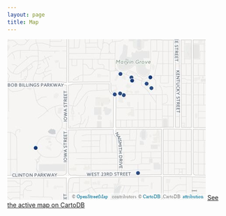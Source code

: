 ```yaml
---
layout: page
title: Map
---
```


![KU Acts of Kindness Map](KUActsOfKindnessMap.jpg)
[See the active map on CartoDB](http://bit.ly/1kOZOCJ)
